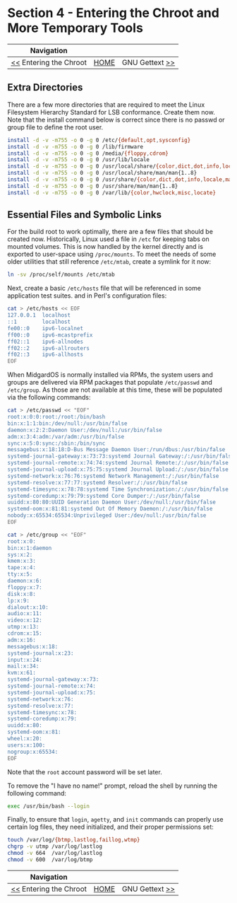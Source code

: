 # Section 4 - Entering the Chroot and More Temporary Tools

| Navigation |||
| --- | --- | ---: |
| [<<](./EnteringChroot.md) Entering the Chroot | [HOME](../README.md) | GNU Gettext [>>](./GNUGettext.md) |

## Extra Directories

There are a few more directories that are required to meet the Linux Filesystem Hierarchy Standard for LSB conformance. Create them now. Note that the install command below is correct since there is no passwd or group file to define the root user.

```bash
install -d -v -m755 -o 0 -g 0 /etc/{default,opt,sysconfig}
install -d -v -m755 -o 0 -g 0 /lib/firmware
install -d -v -m755 -o 0 -g 0 /media/{floppy,cdrom}
install -d -v -m755 -o 0 -g 0 /usr/lib/locale
install -d -v -m755 -o 0 -g 0 /usr/local/share/{color,dict,dot,info,locale,man,misc,terminfo,zoneinfo}
install -d -v -m755 -o 0 -g 0 /usr/local/share/man/man{1..8}
install -d -v -m755 -o 0 -g 0 /usr/share/{color,dict,dot,info,locale,man,misc,terminfo,zoneinfo}
install -d -v -m755 -o 0 -g 0 /usr/share/man/man{1..8}
install -d -v -m755 -o 0 -g 0 /var/lib/{color,hwclock,misc,locate}
```

## Essential Files and Symbolic Links

For the build root to work optimally, there are a few files that should be created now. Historically, Linux used a file in `/etc` for keeping tabs on mounted volumes. This is now handled by the kernel directly and is exported to user-space using `/proc/mounts`. To meet the needs of some older utilities that still reference `/etc/mtab`, create a symlink for it now:

```bash
ln -sv /proc/self/mounts /etc/mtab
```

Next, create a basic `/etc/hosts` file that will be referenced in some application test suites. and in Perl's configuration files:
```bash
cat > /etc/hosts << EOF
127.0.0.1  localhost
::1        localhost
fe00::0    ipv6-localnet
ff00::0    ipv6-mcastprefix
ff02::1    ipv6-allnodes
ff02::2    ipv6-allrouters
ff02::3    ipv6-allhosts
EOF
```

When MidgardOS is normally installed via RPMs, the system users and groups are delivered via RPM packages that populate `/etc/passwd` and `/etc/group`. As those are not available at this time, these will be populated via the following commands:

```bash
cat > /etc/passwd << "EOF"
root:x:0:0:root:/root:/bin/bash
bin:x:1:1:bin:/dev/null:/usr/bin/false
daemon:x:2:2:Daemon User:/dev/null:/usr/bin/false
adm:x:3:4:adm:/var/adm:/usr/bin/false
sync:x:5:0:sync:/sbin:/bin/sync
messagebus:x:18:18:D-Bus Message Daemon User:/run/dbus:/usr/bin/false
systemd-journal-gateway:x:73:73:systemd Journal Gateway:/:/usr/bin/false
systemd-journal-remote:x:74:74:systemd Journal Remote:/:/usr/bin/false
systemd-journal-upload:x:75:75:systemd Journal Upload:/:/usr/bin/false
systemd-network:x:76:76:systemd Network Management:/:/usr/bin/false
systemd-resolve:x:77:77:systemd Resolver:/:/usr/bin/false
systemd-timesync:x:78:78:systemd Time Synchronization:/:/usr/bin/false
systemd-coredump:x:79:79:systemd Core Dumper:/:/usr/bin/false
uuidd:x:80:80:UUID Generation Daemon User:/dev/null:/usr/bin/false
systemd-oom:x:81:81:systemd Out Of Memory Daemon:/:/usr/bin/false
nobody:x:65534:65534:Unprivileged User:/dev/null:/usr/bin/false
EOF

cat > /etc/group << "EOF"
root:x:0:
bin:x:1:daemon
sys:x:2:
kmem:x:3:
tape:x:4:
tty:x:5:
daemon:x:6:
floppy:x:7:
disk:x:8:
lp:x:9:
dialout:x:10:
audio:x:11:
video:x:12:
utmp:x:13:
cdrom:x:15:
adm:x:16:
messagebus:x:18:
systemd-journal:x:23:
input:x:24:
mail:x:34:
kvm:x:61:
systemd-journal-gateway:x:73:
systemd-journal-remote:x:74:
systemd-journal-upload:x:75:
systemd-network:x:76:
systemd-resolve:x:77:
systemd-timesync:x:78:
systemd-coredump:x:79:
uuidd:x:80:
systemd-oom:x:81:
wheel:x:20:
users:x:100:
nogroup:x:65534:
EOF
```

Note that the `root` account password will be set later.

To remove the "I have no name!" prompt, reload the shell by running the following command:

```bash
exec /usr/bin/bash --login
```

Finally, to ensure that `login`, `agetty`, and `init` commands can properly use certain log files, they need initialized, and their proper permissions set:

```bash
touch /var/log/{btmp,lastlog,faillog,wtmp}
chgrp -v utmp /var/log/lastlog
chmod -v 664  /var/log/lastlog
chmod -v 600  /var/log/btmp
```

| Navigation |||
| --- | --- | ---: |
| [<<](./EnteringChroot.md) Entering the Chroot | [HOME](../README.md) | GNU Gettext [>>](./GNUGettext.md) |
